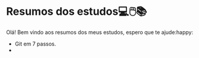 # Resumos dos estudos:computer::computer_mouse::books:

Olá! Bem vindo aos resumos dos meus estudos, espero que te ajude:happy:

- Git em 7 passos.
- 